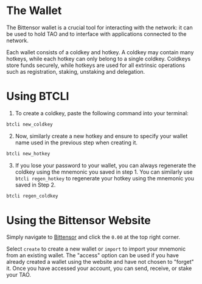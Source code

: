# The Wallet

The Bittensor wallet is a crucial tool for interacting with the network: it can be used to hold TAO and to interface with applications connected to the network. 

Each wallet consists of a coldkey and hotkey. A coldkey may contain many hotkeys, while each hotkey can only belong to a single coldkey. Coldkeys store funds securely, while hotkeys are used for all extrinsic operations such as registration, staking, unstaking and delegation.

# Using BTCLI

1. To create a coldkey, paste the following command into your terminal: 

```bash
btcli new_coldkey
```

2. Now, similarly create a new hotkey and ensure to specify your wallet name used in the previous step when creating it.

```bash
btcli new_hotkey
```

3. If you lose your password to your wallet, you can always regenerate the coldkey using the mnemonic you saved in step 1. You can similarly use `btcli regen_hotkey` to regenerate your hotkey using the mnemonic you saved in Step 2.

```bash
btcli regen_coldkey
```

# Using the Bittensor Website

Simply navigate to [Bittensor](http://bittensor.com) and click the `0.00` at the top right corner. 

Select `create` to create a new wallet or `import` to import your mnemonic from an existing wallet. The "access" option can be used if you have already created a wallet using the website and have not chosen to "forget" it. Once you have accessed your account, you can send, receive, or stake your TAO. 
